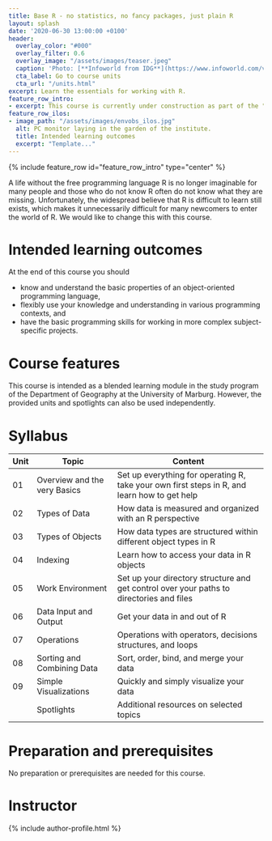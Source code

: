 ```yaml
---
title: Base R - no statistics, no fancy packages, just plain R
layout: splash
date: '2020-06-30 13:00:00 +0100'
header:
  overlay_color: "#000"
  overlay_filter: 0.6
  overlay_image: "/assets/images/teaser.jpeg"
  caption: 'Photo: [**Infoworld from IDG**](https://www.infoworld.com/video/series/8563/do-more-with-r)'
  cta_label: Go to course units
  cta_url: "/units.html"
excerpt: Learn the essentials for working with R.
feature_row_intro:
- excerpt: This course is currently under construction as part of the "digLL" initiative funded by the Hessian Ministry of Higher Education, Research, Science and the Arts.
feature_row_ilos:
- image_path: "/assets/images/envobs_ilos.jpg"
  alt: PC monitor laying in the garden of the institute.
  title: Intended learning outcomes
  excerpt: "Template..."
---
```


{% include feature_row id="feature_row_intro" type="center" %}

A life without the free programming language R is no longer imaginable for many people and those who do not know R often do not know what they are missing.
Unfortunately, the widespread believe that R is difficult to learn still exists,
which makes it unnecessarily difficult for many newcomers to enter the world of R.
We would like to change this with this course.




# Intended learning outcomes
At the end of this course you should

* know and understand the basic properties of an object-oriented programming language,
* flexibly use your knowledge and understanding in various programming contexts, and
* have the basic programming skills for working in more complex subject-specific projects.


# Course features

This course is intended as a blended learning module in the study program of the Department of Geography at the University of Marburg.
However, the provided units and spotlights can also be used independently.


# Syllabus

| Unit | Topic | Content |
|------|-------|---------|
| 01 | Overview and the very Basics | Set up everything for operating R, take your own first steps in R, and learn how to get help |
| 02 | Types of Data                | How data is measured and organized with an R perspective                                     |
| 03 | Types of Objects             | How data types are structured within different object types in R                             |
| 04 | Indexing                     | Learn how to access your data in R objects                                                   |
| 05 | Work Environment             | Set up your directory structure and get control over your paths to directories and files  |
| 06 | Data Input and Output        | Get your data in and out of R           |
| 07 | Operations                   | Operations with operators, decisions structures, and loops  |
| 08 | Sorting and Combining Data   | Sort, order, bind, and merge your data  |
| 09 | Simple Visualizations        | Quickly and simply visualize your data  |
|    | Spotlights                   | Additional resources on selected topics |


<!--
# Deliverables
The exam in unit 16 will be used for self-assessment and as a prerequisite for more subject-specific courses.
-->

# Preparation and prerequisites
No preparation or prerequisites are needed for this course.


# Instructor
{% include author-profile.html %}



<!-- chunky
Course contents are among other things:

* scientific theoretical basics,
* R environment and syntax,
* data and object types,
* data management,
* import and export of data,
* simple functions,
* high- and low-level plotting functions and their arguments and
* various statistical analysis methods.


("digital literacy")
-->
